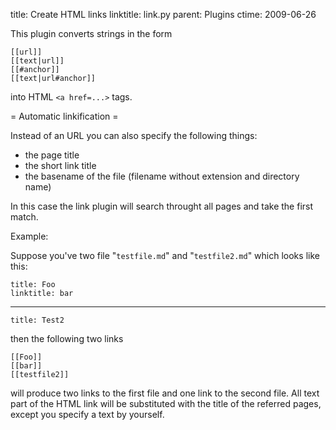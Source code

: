 title: Create HTML links
linktitle: link.py
parent: Plugins
ctime: 2009-06-26

This plugin converts strings in the form

<pre><code>[</code><code>[url]]
[</code><code>[text|url]]
[</code><code>[#anchor]]
[</code><code>[text|url#anchor]]
</code></pre>

into HTML `<a href=...>` tags.

= Automatic linkification =

Instead of an URL you can also specify the following things:

* the page title
* the short link title
* the basename of the file (filename without extension and directory name)

In this case the link plugin will search throught all pages and take the
first match.

Example:

Suppose you've two file "`testfile.md`" and "`testfile2.md`" which looks like this:

	title: Foo
	linktitle: bar

---

	title: Test2

then the following two links

<pre><code>[</code><code>[Foo]]
[</code><code>[bar]]
[</code><code>[testfile2]]
</code></pre>

will produce two links to the first file and one link to the second file.
All text part of the HTML link will be substituted with the title of the
referred pages, except you specify a text by yourself.
